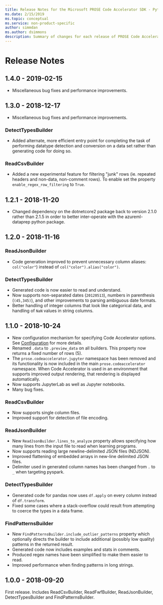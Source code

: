 ```yaml
---
title: Release Notes for the Microsoft PROSE Code Accelerator SDK - Python
ms.date: 2/15/2019
ms.topic: conceptual
ms.service: non-product-specific
author: simmdan
ms.author: dsimmons
description: Summary of changes for each release of PROSE Code Accelerator for Python.
---
```


# Release Notes

## 1.4.0 - 2019-02-15

- Miscellaneous bug fixes and performance improvements.

## 1.3.0 - 2018-12-17

- Miscellaneous bug fixes and performance improvements.

### DetectTypesBuilder

- Added alternate, more efficient entry point for completing the task of performing datatype detection and conversion on
  a data set rather than generating code for doing so.

### ReadCsvBuilder

- Added a new experimental feature for filtering "junk" rows (ie. repeated headers and non-data, non-comment rows).  To
  enable set the property `enable_regex_row_filtering` to `True`.

## 1.2.1 - 2018-11-20

- Changed dependency on the dotnetcore2 package back to version 2.1.0 rather than 2.1.5 in order to better inter-operate
  with the azureml-dataprep python package.

## 1.2.0 - 2018-11-16

### ReadJsonBuilder

- Code generation improved to prevent unnecessary column aliases: `col("color"`) instead of
  `col("color").alias("color")`.

### DetectTypesBuilder

- Generated code is now easier to read and understand.
- Now supports non-separated dates (`20120513`), numbers in parenthesis (`(45,345)`), and other improvements to parsing
  ambiguous date formats.
- Better handling of integer columns that look like categorical data, and handling of `NaN` values in string columns.

## 1.1.0 - 2018-10-24

- New configuration mechanism for specifying Code Accelerator options.  See [Configuration](config.md) for more details.
- Renamed `.data` to `.preview_data` on all builders.  This property now returns a fixed number of rows (5).
- The `prose.codeaccelerator.jupyter` namespace has been removed and its functionality is now included in the main
  `prose.codeaccelerator` namespace.  When Code Accelerator is used in an environment that supports improved output
  rendering, that rendering is displayed automatically.
- Now supports JupyterLab as well as Jupyter notebooks.
- Many bug fixes.

### ReadCsvBuilder

- Now supports single column files.
- Improved support for detection of file encoding.

### ReadJsonBuilder

- New `ReadJsonBuilder.lines_to_analyze` property allows specifying how many lines from the input file to read when
  learning programs.
- Now supports reading large newline-delimited JSON files (NDJSON).
- Improved flattening of embedded arrays in new-line delimited JSON files.
- Delimiter used in generated column names has been changed from `.` to `_` when targeting pyspark.

### DetectTypesBuilder

- Generated code for pandas now uses `df.apply` on every column instead of `df.transform`.
- Fixed some cases where a stack-overflow could result from attempting to coerce the types in a data frame.

### FindPatternsBuilder

- New `FindPatternsBuilder.include_outlier_patterns` property which optionally directs the builder to include additional
  (possibly low quality) patterns in the returned result.
- Generated code now includes examples and stats in comments.
- Produced regex names have been simplified to make them easier to read.
- Improved performance when finding patterns in long strings.

## 1.0.0 - 2018-09-20

First release.  Includes ReadCsvBuilder, ReadFwfBuilder, ReadJsonBuilder, DetectTypesBuilder and FindPatternsBuilder.